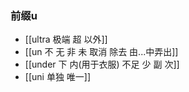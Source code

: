 ### 前缀u

- [[ultra 极端   超 以外]]
- [[un 不  无 非 未  取消 除去  由...中弄出]]
- [[under 下  内(用于衣服)  不足  少  副 次]]
- [[uni 单独 唯一]]